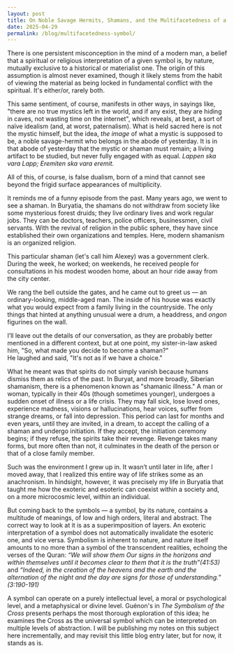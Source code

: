 ```yaml
---
layout: post
title: On Noble Savage Hermits, Shamans, and the Multifacetedness of a Symbol
date: 2025-04-29
permalink: /blog/multifacetedness-symbol/
---
```


There is one persistent misconception in the mind of a modern man, a belief that a spiritual or religious interpretation of a given symbol is, by nature, mutually exclusive to a historical or materialist one. The origin of this assumption is almost never examined, though it likely stems from the habit of viewing the material as being locked in fundamental conflict with the spiritual. It's either/or, rarely both.

This same sentiment, of course, manifests in other ways, in sayings like, "there are no true mystics left in the world, and if any exist, they are hiding in caves, not wasting time on the internet", which reveals, at best, a sort of naïve idealism (and, at worst, paternalism). What is held sacred here is not the mystic himself, but the idea, *the image* of what a mystic is supposed to be, a noble savage-hermit who belongs in the abode of yesterday. 
It is in that abode of yesterday that the mystic or shaman must remain; a living artifact to be studied, but never fully engaged with as equal. *Lappen ska vara Lapp; Eremiten ska vara eremit.* 

All of this, of course, is false dualism, born of a mind that cannot see beyond the frigid surface appearances of multiplicity.

It reminds me of a funny episode from the past. Many years ago, we went to see a shaman. In Buryatia, the shamans do not withdraw from society like some mysterious forest druids; they live ordinary lives and work regular jobs. They can be doctors, teachers, police officers, businessmen, civil servants. With the revival of religion in the public sphere, they have since established their own organizations and temples. Here, modern shamanism is an organized religion.

This particular shaman (let's call him Alexey) was a government clerk. During the week, he worked; on weekends, he received people for consultations in his modest wooden home, about an hour ride away from the city center.

We rang the bell outside the gates, and he came out to greet us — an ordinary-looking, middle-aged man. The inside of his house was exactly what you would expect from a family living in the countryside. The only things that hinted at anything unusual were a drum, a headdress, and _ongon_ figurines on the wall.

I’ll leave out the details of our conversation, as they are probably better mentioned in a different context, but at one point, my sister-in-law asked him, "So, what made you decide to become a shaman?"  
He laughed and said, "It's not as if we have a choice."

What he meant was that spirits do not simply vanish because humans dismiss them as relics of the past. In Buryat, and more broadly, Siberian shamanism, there is a phenomenon known as "shamanic illness." A man or woman, typically in their 40s (though sometimes younger), undergoes a sudden onset of illness or a life crisis. They may fall sick, lose loved ones, experience madness, visions or hallucinations, hear voices, suffer from strange dreams, or fall into depression. This period can last for months and even years, until they are invited, in a dream, to accept the calling of a shaman and undergo initiation. If they accept, the initiation ceremony begins; if they refuse, the spirits take their revenge. Revenge  takes many forms, but more often than not, it culminates in the death of the person or that of a close family member.

Such was the environment I grew up in. It wasn’t until later in life, after I moved away, that I realized this entire way of life strikes some as an anachronism. In hindsight, however, it was precisely my life in Buryatia that taught me how the exoteric and esoteric can coexist within a society and, on a more microcosmic level, within an individual.

But coming back to the symbols — a symbol, by its nature, contains a multitude of meanings, of low and high orders, literal and abstract. The correct way to look at it is as a superimposition of layers. An exoteric interpretation of a symbol does not automatically invalidate the esoteric one, and vice versa. Symbolism is inherent to nature, and nature itself amounts to no more than a symbol of the transcendent realities, echoing the verses of the Quran: _“We will show them Our signs in the horizons and within themselves until it becomes clear to them that it is the truth”(41:53)_ and _“Indeed, in the creation of the heavens and the earth and the alternation of the night and the day are signs for those of understanding.” (3:190-191)_

A symbol can operate on a purely intellectual level, a moral or psychological level, and a metaphysical or divine level. Guénon's in _The Symbolism of the Cross_ presents perhaps the most thorough exploration of this idea; he examines the Cross as the universal symbol which can be interpreted on multiple levels of abstraction. I will be publishing my notes on this subject here incrementally, and may revisit this little blog entry later, but for now, it stands as is.